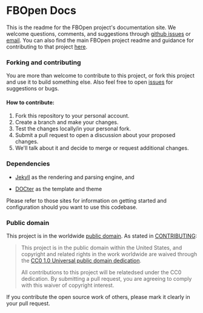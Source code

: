 # FBOpen Docs

This is the readme for the FBOpen project's documentation site. We welcome questions, comments, and suggestions through [github issues](https://github.com/18F/fbopen/issues/new) or [email](mailto:fbopen@gsa.gov). You can also find the main FBOpen project readme and guidance for contributing to that project [here](https://github.com/18F/fbopen/blob/master/README.md).

### Forking and contributing

You are more than welcome to contribute to this project, or fork this project and use it to build something else. Also feel free to open [issues](https://github.com/18f/fbopen-docs/issues) for suggestions or bugs.

#### How to contribute:

1. Fork this repository to your personal account.
2. Create a branch and make your changes.
3. Test the changes locally/in your personal fork.
4. Submit a pull request to open a discussion about your proposed changes.
5. We'll talk about it and decide to merge or request additional changes.

### Dependencies

 - [Jekyll](http://jekyllrb.com/) as the rendering and parsing engine, and

 - [DOCter](https://github.com/CFPB/DOCter) as the template and theme

Please refer to those sites for information on getting started and configuration should you want to use this codebase.

### Public domain

This project is in the worldwide [public domain](LICENSE.md). As stated in [CONTRIBUTING](CONTRIBUTING.md):

> This project is in the public domain within the United States, and copyright and related rights in the work worldwide are waived through the [CC0 1.0 Universal public domain dedication](https://creativecommons.org/publicdomain/zero/1.0/).
>
> All contributions to this project will be relatedsed under the CC0 dedication. By submitting a pull request, you are agreeing to comply with this waiver of copyright interest.

If you contribute the open source work of others, please mark it clearly in your pull request.
